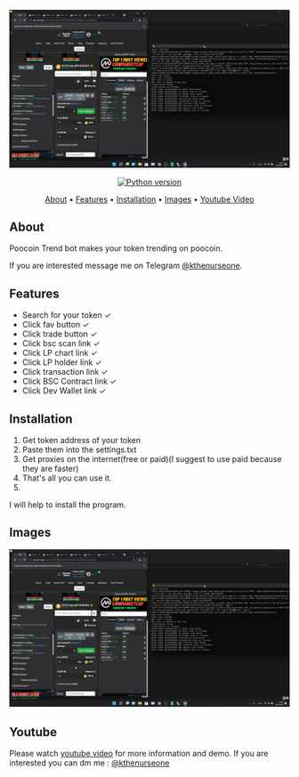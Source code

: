 <p align="center"><a href="https://youtu.be/-ivDla92_Sw" target="_blank"><img src="https://github.com/kthenurseone-dev/poocoin_trendbot/blob/main/1.png?raw=true"></a></p>

<p align="center">
    <a href="https://www.python.org/downloads/release/python-380/"><img src="https://img.shields.io/badge/python-3.8-blue.svg?style=plastic" alt="Python version"></a>
</p>

<p align="center">
  <a href="#about">About</a>
  •
  <a href="#features">Features</a>
  •
  <a href="#installation">Installation</a>
  •
  <a href="#images">Images</a>
  •
  <a href="#youtube">Youtube Video</a>
</p>

## About
Poocoin Trend bot makes your token trending on poocoin.

If you are interested message me on Telegram [@kthenurseone](https://t.me/kthenurseone). 

## Features
- Search for your token ✓
- Click fav button ✓
- Click trade button ✓
- Click bsc scan link ✓
- Click LP chart link ✓
- Click LP holder link ✓
- Click transaction link ✓
- Click BSC Contract link ✓
- Click Dev Wallet link ✓




## Installation
1) Get token address of your token
2) Paste them into the settings.txt
3) Get proxies on the internet(free or paid)(I suggest to use paid because they are faster)
4) That's all you can use it.
5) 
I will help to install the program.


## Images
![Poocoin_Trendbot](https://github.com/kthenurseone-dev/poocoin_trendbot/blob/main/1.png?raw=true)



## Youtube
Please watch [youtube video](https://youtu.be/-ivDla92_Sw) for more information and demo. If you are interested you can dm me : [@kthenurseone](https://t.me/kthenurseone)
